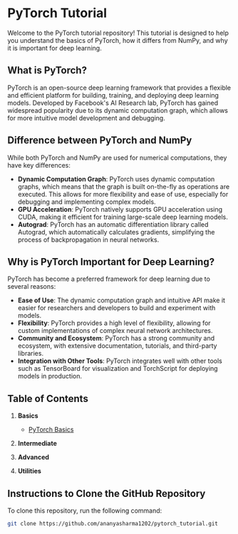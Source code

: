 # PyTorch Tutorial

Welcome to the PyTorch tutorial repository! This tutorial is designed to help you understand the basics of PyTorch, how it differs from NumPy, and why it is important for deep learning.

## What is PyTorch?

PyTorch is an open-source deep learning framework that provides a flexible and efficient platform for building, training, and deploying deep learning models. Developed by Facebook's AI Research lab, PyTorch has gained widespread popularity due to its dynamic computation graph, which allows for more intuitive model development and debugging.

## Difference between PyTorch and NumPy

While both PyTorch and NumPy are used for numerical computations, they have key differences:

- **Dynamic Computation Graph**: PyTorch uses dynamic computation graphs, which means that the graph is built on-the-fly as operations are executed. This allows for more flexibility and ease of use, especially for debugging and implementing complex models.
- **GPU Acceleration**: PyTorch natively supports GPU acceleration using CUDA, making it efficient for training large-scale deep learning models.
- **Autograd**: PyTorch has an automatic differentiation library called Autograd, which automatically calculates gradients, simplifying the process of backpropagation in neural networks.

## Why is PyTorch Important for Deep Learning?

PyTorch has become a preferred framework for deep learning due to several reasons:
- **Ease of Use**: The dynamic computation graph and intuitive API make it easier for researchers and developers to build and experiment with models.
- **Flexibility**: PyTorch provides a high level of flexibility, allowing for custom implementations of complex neural network architectures.
- **Community and Ecosystem**: PyTorch has a strong community and ecosystem, with extensive documentation, tutorials, and third-party libraries.
- **Integration with Other Tools**: PyTorch integrates well with other tools such as TensorBoard for visualization and TorchScript for deploying models in production.

## Table of Contents

1. **Basics**
    - [PyTorch Basics](#pytorch-basics)
  
2. **Intermediate**
   
3. **Advanced**
   
4. **Utilities**
   

## Instructions to Clone the GitHub Repository

To clone this repository, run the following command:

```sh
git clone https://github.com/ananyasharma1202/pytorch_tutorial.git
